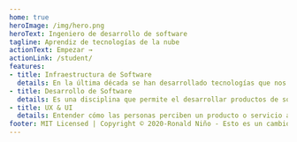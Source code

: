 ```yaml
---
home: true
heroImage: /img/hero.png
heroText: Ingeniero de desarrollo de software
tagline: Aprendiz de tecnologías de la nube
actionText: Empezar →
actionLink: /student/
features:
- title: Infraestructura de Software
  details: En la última década se han desarrollado tecnologías que nos permite tener un ambiente totalmente virtualizado donde podemos mantener agrupados de manera lógica recursos de computación, red y almacenamiento permitiéndonos aprovisionamiento de recursos basado en políticas y automatización de TI.
- title: Desarrollo de Software
  details: Es una disciplina que permite el desarrollar productos de software. Existen varios modelos que tienen como objetivo establecer procesos para el desarrollo del software y cada uno describe un enfoque diferente para las actividades que tiene lugar durante el proceso.
- title: UX & UI
  details: Entender cómo las personas perciben un producto o servicio al interactuar con ellos, es fundamental para lograr diseños útiles usables y deseables.
footer: MIT Licensed | Copyright © 2020-Ronald Niño - Esto es un cambio.
---
```

